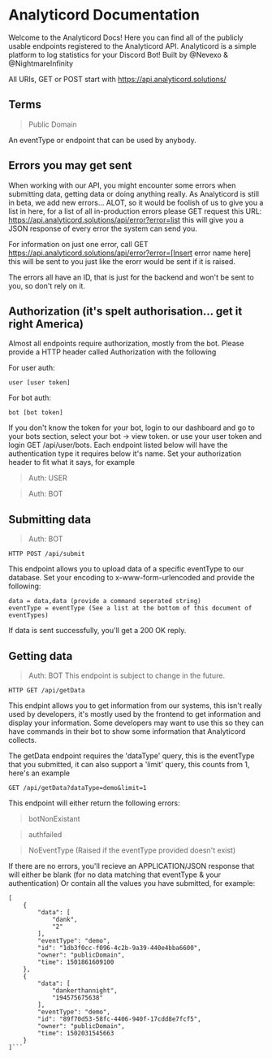 # Analyticord Documentation
Welcome to the Analyticord Docs! Here you can find all of the publicly usable endpoints registered to the Analyticord API.
Analyticord is a simple platform to log statistics for your Discord Bot! Built by @Nevexo & @NightmareInfinity

All URIs, GET or POST start with https://api.analyticord.solutions/

## Terms

> Public Domain

An eventType or endpoint that can be used by anybody.

## Errors you may get sent

When working with our API, you might encounter some errors when submitting data, getting data or doing anything really. As Analyticord is still in beta, we add new errors... ALOT, so it would be foolish of us to give you a list in here, for a list of all in-production errors please GET request this URL: https://api.analyticord.solutions/api/error?error=list this will give you a JSON response of every error the system can send you.

For information on just one error, call GET https://api.analyticord.solutions/api/error?error=[Insert error name here] this will be sent to you just like the erorr would be sent if it is raised.

The errors all have an ID, that is just for the backend and won't be sent to you, so don't rely on it.

## Authorization (it's spelt authorisation... get it right America)

Almost all endpoints require authorization, mostly from the bot. Please provide a HTTP header called Authorization with the following

For user auth:

```
user [user token]
```

For bot auth:

```
bot [bot token]
```
If you don't know the token for your bot, login to our dashboard and go to your bots section, select your bot -> view token.
or use your user token and login GET /api/user/bots. Each endpoint listed below will have the authentication type it requires below it's name. Set your authorization header to fit what it says, for example
> Auth: USER

> Auth: BOT

## Submitting data
> Auth: BOT
```
HTTP POST /api/submit
```

This endpoint allows you to upload data of a specific eventType to our database. Set your encoding to x-www-form-urlencoded and provide the following:

```
data = data,data (provide a command seperated string)
eventType = eventType (See a list at the bottom of this document of eventTypes)
```

If data is sent successfully, you'll get a 200 OK reply.

## Getting data
> Auth: BOT
This endpoint is subject to change in the future.
```
HTTP GET /api/getData 
```
This endpint allows you to get information from our systems, this isn't really used by developers, it's mostly used by the frontend to get information and display your information. Some developers may want to use this so they can have commands in their bot to show some information that Analyticord collects. 

The getData endpoint requires the 'dataType' query, this is the eventType that you submitted, it can also support a 'limit' query, this counts from 1, here's an example
```
GET /api/getData?dataType=demo&limit=1
```
This endpoint will either return the following errors:

> botNonExistant

> authfailed

> NoEventType (Raised if the eventType provided doesn't exist)

If there are no errors, you'll recieve an APPLICATION/JSON response that will either be blank (for no data matching that eventType & your authentication)
Or contain all the values you have submitted, for example:

```
[
    {
        "data": [
            "dank",
            "2"
        ],
        "eventType": "demo",
        "id": "1db3f0cc-f096-4c2b-9a39-440e4bba6600",
        "owner": "publicDomain",
        "time": 1501861609100
    },
    {
        "data": [
            "dankerthannight",
            "194575675638"
        ],
        "eventType": "demo",
        "id": "89f70d53-58fc-4406-940f-17cdd8e7fcf5",
        "owner": "publicDomain",
        "time": 1502031545663
    }
]```

